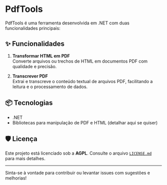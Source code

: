 # PdfTools

PdfTools é uma ferramenta desenvolvida em .NET com duas funcionalidades principais:

## ✨ Funcionalidades

1. **Transformar HTML em PDF**  
   Converte arquivos ou trechos de HTML em documentos PDF com qualidade e precisão.

2. **Transcrever PDF**  
   Extrai e transcreve o conteúdo textual de arquivos PDF, facilitando a leitura e o processamento de dados.

## 📦 Tecnologias

- .NET
- Bibliotecas para manipulação de PDF e HTML (detalhar aqui se quiser)

## 🛡️ Licença

Este projeto está licenciado sob a **AGPL**. Consulte o arquivo [`LICENSE.md`](./LICENSE.md) para mais detalhes.

---

Sinta-se à vontade para contribuir ou levantar issues com sugestões e melhorias!
